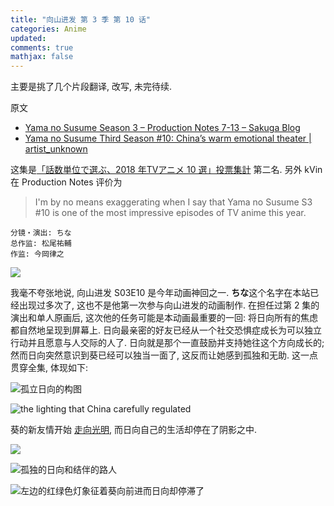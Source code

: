 ```yaml
---
title: "向山进发 第 3 季 第 10 话"
categories: Anime
updated:
comments: true
mathjax: false
---
```


主要是挑了几个片段翻译, 改写, 未完待续.

原文
- [Yama no Susume Season 3 – Production Notes 7-13 – Sakuga Blog](https://blog.sakugabooru.com/2018/10/11/yama-no-susume-season-3-production-notes-7-13/)
- [Yama no Susume Third Season #10: China’s warm emotional theater \| artist_unknown](https://artistunknown.info/2019/08/06/yama-no-susume-third-season-10-chinas-warm-emotional-theater/)

<!-- more -->

这集是[「話数単位で選ぶ、2018 年TVアニメ 10 選」投票集計](http://shinmai.seesaa.net/article/463460588.html) 第二名. 另外 kVin 在 Production Notes 评价为

> I'm by no means exaggerating when I say that Yama no Susume S3 #10 is one of the most impressive episodes of TV anime this year.

```
分镜・演出: ちな
总作监: 松尾祐輔
作监: 今岡律之
```


![](https://shiina18.github.io/assets/posts/images/20200719215707108_10138.png)

我毫不夸张地说, 向山进发 S03E10 是今年动画神回之一. **ちな**这个名字在本站已经出现过多次了, 这也不是他第一次参与向山进发的动画制作. 在担任过第 2 集的演出和单人原画后, 这次他的任务可能是本动画最重要的一回: 将日向所有的焦虑都自然地呈现到屏幕上. 日向最亲密的好友已经从一个社交恐惧症成长为可以独立行动并且愿意与人交际的人了. 日向就是那个一直鼓励并支持她往这个方向成长的; 然而日向突然意识到葵已经可以独当一面了, 这反而让她感到孤独和无助. 这一点贯穿全集, 体现如下:

![孤立日向的构图](https://shiina18.github.io/assets/posts/images/20200905130943794_10027.png "孤立日向的构图")

![the lighting that China carefully regulated](https://shiina18.github.io/assets/posts/images/20200905131536836_20061.png "the lighting that China carefully regulated")

葵的新友情开始 [走向光明](https://blog.sakugabooru.com/wp-content/uploads/2018/10/yamalight.mp4), 而日向自己的生活却停在了阴影之中.

![](https://shiina18.github.io/assets/posts/images/20200905131212156_10671.png)

![孤独的日向和结伴的路人](https://shiina18.github.io/assets/posts/images/20200905131256863_7435.png "孤独的日向和结伴的路人")

![左边的红绿色灯象征着葵向前进而日向却停滞了](https://shiina18.github.io/assets/posts/images/20200905131334261_2795.png "左边的红绿色灯象征着葵向前进而日向却停滞了")
